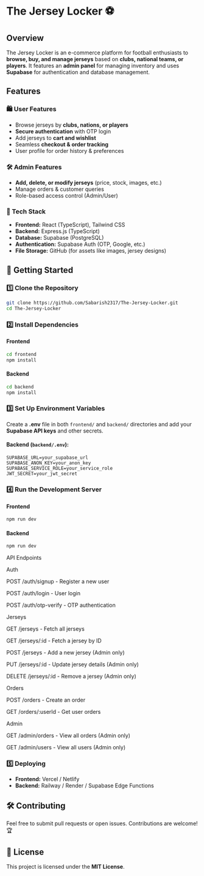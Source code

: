 # The Jersey Locker ⚽

## Overview
The Jersey Locker is an e-commerce platform for football enthusiasts to **browse, buy, and manage jerseys** based on **clubs, national teams, or players**. It features an **admin panel** for managing inventory and uses **Supabase** for authentication and database management.

## Features
### 🛍️ User Features
- Browse jerseys by **clubs, nations, or players**
- **Secure authentication** with OTP login
- Add jerseys to **cart and wishlist**
- Seamless **checkout & order tracking**
- User profile for order history & preferences

### 🛠️ Admin Features
- **Add, delete, or modify jerseys** (price, stock, images, etc.)
- Manage orders & customer queries
- Role-based access control (Admin/User)

### 🔧 Tech Stack
- **Frontend:** React (TypeScript), Tailwind CSS
- **Backend:** Express.js (TypeScript)
- **Database:** Supabase (PostgreSQL)
- **Authentication:** Supabase Auth (OTP, Google, etc.)
- **File Storage:** GitHub (for assets like images, jersey designs)

## 🚀 Getting Started
### 1️⃣ Clone the Repository
```bash
git clone https://github.com/Sabarish2317/The-Jersey-Locker.git
cd The-Jersey-Locker
```

### 2️⃣ Install Dependencies
#### **Frontend**
```bash
cd frontend
npm install
```

#### **Backend**
```bash
cd backend
npm install
```

### 3️⃣ Set Up Environment Variables
Create a **.env** file in both `frontend/` and `backend/` directories and add your **Supabase API keys** and other secrets.

#### Backend (`backend/.env`):
```
SUPABASE_URL=your_supabase_url
SUPABASE_ANON_KEY=your_anon_key
SUPABASE_SERVICE_ROLE=your_service_role
JWT_SECRET=your_jwt_secret
```

### 4️⃣ Run the Development Server
#### **Frontend**
```bash
npm run dev
```
#### **Backend**
```bash
npm run dev
```

API Endpoints

Auth

POST /auth/signup - Register a new user

POST /auth/login - User login

POST /auth/otp-verify - OTP authentication

Jerseys

GET /jerseys - Fetch all jerseys

GET /jerseys/:id - Fetch a jersey by ID

POST /jerseys - Add a new jersey (Admin only)

PUT /jerseys/:id - Update jersey details (Admin only)

DELETE /jerseys/:id - Remove a jersey (Admin only)

Orders

POST /orders - Create an order

GET /orders/:userId - Get user orders

Admin

GET /admin/orders - View all orders (Admin only)

GET /admin/users - View all users (Admin only)

### 5️⃣ Deploying
- **Frontend:** Vercel / Netlify
- **Backend:** Railway / Render / Supabase Edge Functions

## 🛠️ Contributing
Feel free to submit pull requests or open issues. Contributions are welcome! 🏆

## 📜 License
This project is licensed under the **MIT License**.

